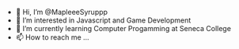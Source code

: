 - 👋 Hi, I’m @MapleeeSyruppp
- 👀 I’m interested in Javascript and Game Development
- 🌱 I’m currently learning Computer Progamming at Seneca College
- 📫 How to reach me ...

<!---
MapleeeSyruppp/MapleeeSyruppp is a ✨ special ✨ repository because its `README.md` (this file) appears on your GitHub profile.
You can click the Preview link to take a look at your changes.
--->
